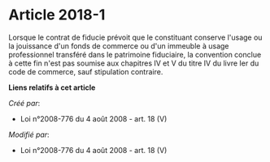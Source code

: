 # Article 2018-1

Lorsque le contrat de fiducie prévoit que le constituant conserve l'usage ou la jouissance d'un fonds de commerce ou d'un
immeuble à usage professionnel transféré dans le patrimoine fiduciaire, la convention conclue à cette fin n'est pas soumise
aux chapitres IV et V du titre IV du livre Ier du code de commerce, sauf stipulation contraire.

**Liens relatifs à cet article**

_Créé par_:

  - Loi n°2008-776 du 4 août 2008 - art. 18 (V)

_Modifié par_:

  - Loi n°2008-776 du 4 août 2008 - art. 18 (V)
